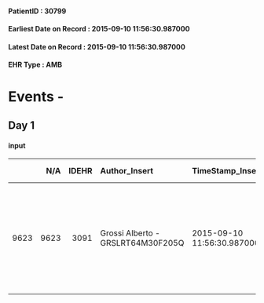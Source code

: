 
#### PatientID : 30799
#### Earliest Date on Record : 2015-09-10 11:56:30.987000
#### Latest Date on Record : 2015-09-10 11:56:30.987000
#### EHR Type : AMB

# Events - 

## Day 1

#### input
|      |    N/A |   IDEHR | Author_Insert                     | TimeStamp_Insert           | EHRType   |   PatientID |   IDDigitalSignDocument | persone_vicine   |   Unnamed: 0_x.1 |   IDANAMNESI_SOCIALE | Patient    | FamigliaAltro   | Paziente_T   | FamigliaAltro_T   |   Non_Rilevabile_x.1 | Note_Non_Rilevabile_x.1   | opt_Problemi   | Note_I                                    | ds_note_timori                                                      | chk_contr_sintomi   | opt_paziente_a   | opt_famiglia_a   | opt_adeguatezza   | ds_note_ad                                                                                              | opt_paziente_solo   | opt_presente_assente   | Presenza_minori   | Caregiver_principale   | opt_capacita     | opt_paziente_ad   | opt_caregiver_ad   | opt_inv_civile            | Needs     | Domestic partnership   | Fragility                    |
|-----:|-------:|--------:|:----------------------------------|:---------------------------|:----------|------------:|------------------------:|:-----------------|-----------------:|---------------------:|:-----------|:----------------|:-------------|:------------------|---------------------:|:--------------------------|:---------------|:------------------------------------------|:--------------------------------------------------------------------|:--------------------|:-----------------|:-----------------|:------------------|:--------------------------------------------------------------------------------------------------------|:--------------------|:-----------------------|:------------------|:-----------------------|:-----------------|:------------------|:-------------------|:--------------------------|:----------|:-----------------------|:-----------------------------|
| 9623 |   9623 |    3091 | Grossi Alberto - GRSLRT64M30F205Q | 2015-09-10 11:56:30.987000 | AMB       |       30799 |                  134005 | N/A              |             1373 |                  933 | Parziale#2 | Si#1            | No#0         | Si#1              |                    0 | NR                        | No#0           | Pz affetto anche da decadimento cognitivo | La moglie ha promesso al marito che non lo avrebbe fatto ricoverare | controllo sintomi#0 | Indefinite#2     | Congruenti#1     | Da valutare#2     | La moglie appare come molto sola rispetto alle esigenze assistenziali e sanitarie espresse dal paziente | No#0                | Presente#1             | No#0              | compagna Carmela       | Incrementabile#1 | Totale#2          | Totale#2           | in fase di accertamento#2 | Clinici#0 | Coniuge/Convivente#0   | sovraccarico assistenziale#4 |


